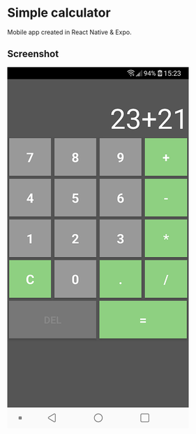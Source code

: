 # Simple calculator
Mobile app created in React Native & Expo.

## Screenshot
![ScreenShot](/simple-calc-mobile.png?raw=true)
